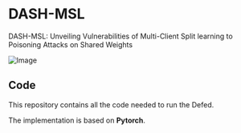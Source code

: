 # DASH-MSL
DASH-MSL: Unveiling Vulnerabilities of Multi-Client Split learning to Poisoning Attacks on Shared Weights

![Image](https://github.com/user-attachments/assets/3b42b821-21f2-48ca-b295-79ce54b2aa52)
## Code
This repository contains all the code needed to run the Defed. 

The implementation is based on **Pytorch**.
